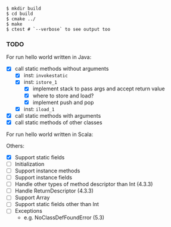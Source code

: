 ```
$ mkdir build
$ cd build
$ cmake ../
$ make
$ ctest # `--verbose` to see output too
```

### TODO

For run hello world written in Java:

- [x] call static methods without arguments
  - [x] inst: `invokestatic`
  - [x] inst: `istore_1`
    - [x] implement stack to pass args and accept return value
    - [x] where to store and load?
    - [x] implement push and pop
  - [x] inst: `iload_1`
- [x] call static methods with arguments
- [x] call static methods of other classes

For run hello world written in Scala:

Others:

- [x] Support static fields
- [ ] Initialization
- [ ] Support instance methods
- [ ] Support instance fields
- [ ] Handle other types of method descriptor than Int (4.3.3)
- [ ] Handle ReturnDescriptor (4.3.3)
- [ ] Support Array
- [ ] Support static fields other than Int
- [ ] Exceptions
  - e.g. NoClassDefFoundError (5.3)
